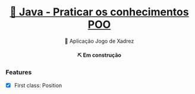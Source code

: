 <h1 align="center">
    <a href="https://www.baeldung.com/get-started-with-java-series">🔗 Java - Praticar os conhecimentos POO</a>
</h1>
<p align="center">💜 Aplicação Jogo de Xadrez</p>

<h4 align="center"> 
	  ⛏ Em construção
</h4>

### Features

- [x] First class: Position
